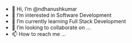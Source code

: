 - 👋 Hi, I’m @ndhanushkumar
- 👀 I’m interested in Software Development
- 🌱 I’m currently learning Full Stack Development
- 💞️ I’m looking to collaborate on ...
- 📫 How to reach me ...

<!---
ndhanushkumar/ndhanushkumar is a ✨ special ✨ repository because its `README.md` (this file) appears on your GitHub profile.
You can click the Preview link to take a look at your changes.
--->

